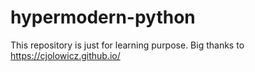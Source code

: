# hypermodern-python
This repository is just for learning purpose.  Big thanks to https://cjolowicz.github.io/
